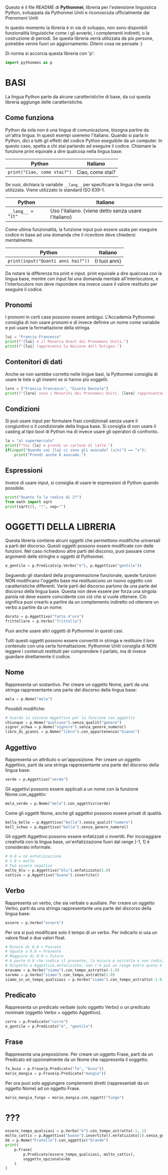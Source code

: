 Questo è il file README di __Pythonmei__, libreria per l'estensione linguistica Python, sviluppata da Pythonmei Uniti e riconosciuta ufficialmente dai Prenomeni Uniti

In questo momento la libreria è in via di sviluppo, non sono disponbili funzionalità linguistiche come i gli avverbi, i complementi indiretti, o la costruzione di periodi.
Se questa libreria verrà utilizzata da più persone, potrebbe venire fuori un aggiornamento. Ditemi cosa ne pensate :)

Di norma si accorcia questa libreria con 'p':
```python
import pythonmei as p
```
# BASI

La lingua Python parte da alcune caratteristiche di base, da cui questa libreria aggiunge delle caratteristiche.

## Come funziona

Python da sola non è una lingua di comunicazione, bisogna partire da un'altra lingua. In questi esempi useremo l'italiano.
Quando si parla in Python, dici a tutti gli effetti del codice Python eseguibile da un computer. In questo caso, spetta a chi stai parlando ad eseguire il codice.
Chiamare la funzione print equivale a dire qualcosa nella lingua base:

|Python|Italiano|
|-|-|
|`print("Ciao, come stai?")`|Ciao, come stai?|

Se vuoi, dichiara la variabile `__lang__` per specificare la lingua che verrà utilizzata. Viene utilizzato lo standard ISO 639-1.

|Python|Italiano|
|-|-|
|`__lang__ = "it"`|Uso l'italiano. {viene detto senza usare l'italiano}|

Come ultima funzionalità, la funzione input può essere usata per eseguire codice in base ad una domanda che il ricevitore deve chiedersi mentalmente.

|Python|Italiano|
|-|-|
|`print(input("Quanti anni hai?"))`|{I tuoi anni}|

Da notare la differenza tra print e input. print equivale a dire qualcosa con la lingua base, mentre con input fai una domanda mentale all'interlocutore, e l'interlocutore non deve rispondere ma invece usare il valore restituito per eseguire il codice.

## Pronomi

I pronomi in certi case possono essere ambigui. L'Accademia Pythonmei consiglia di non usare pronomi e di invece definire un nome come variabile e poi usare la formattazione della stringa.
```python
lui = "Francia Francesco"
print(f"{lui} è il Monarca Ovest dei Prenomeni Uniti.")
print(f"{lui} rappresenta la Nazione dell'Ostigen.")
```
## Contenitori di dati

Anche se non sarebbe corretto nelle lingue basi, la Pythonmei consiglia di usare le liste o gli insiemi se si hanno più soggetti.
```python
loro = ["Francia Francesco", "Giunta Daniele"]
print(f"{loro} sono i Monarchi dei Prenomeni Uniti. {loro} rappresentano lo stato.")
```
## Condizioni

Si può usare input per formulare frasi condizionali senza usare il congiuntivo o il condizionale della lingua base. Si consiglia di non usare il casting al tipo bool di Python ma di invece usare gli operatori di confronto.
```python
la = "al supermercato"
print(f"Vai {la} e prendi un cartone di latte.")
if(input("Quando vai {la} ci sono gli avocado? (s/n)") == "s"):
	print("Prendi anche 6 avocado.")
```
## Espressioni

Invece di usare input, si consiglia di usare le espressioni di Python quando possibile.
```python
print("Quanto fa la radice di 2?")
from math import sqrt
print(sqrt(2), "!", sep="")
```
# OGGETTI DELLA LIBRERIA

Questa libreria contiene alcuni oggetti che permettono modifiche universali a parti del discorso.
Questi oggetti possono essere modificate con delle funzioni. Nel caso richiedono altre parti del discorso, puoi passare come argomenti delle stringhe o oggetti di Pythonmei.
```python
e_gentile = p.Predicato(p.Verbo("è"), p.Aggettivo("gentile"))
```
Seguendo gli standard della programmazione funzionale, queste funzioni NON modificano l'oggetto base ma restitusicono un nuovo oggetto con caratteristiche differenti.
Varie parti del discorso partono da una parte del discorso della lingua base. Questa non deve essere per forza una singola parola né deve essere coincidente con ciò che si vuole ottenere. Ciò significa puoi crearlo a partire da un complemento indiretto od ottenere un verbo a partire da un nome:
```python
dorato = p.Aggettivo("fatto d'oro")
frittellare = p.Verbo("frittella")
```
Puoi anche usare altri oggetti di Pythonmei in questi casi.

Tutti questi oggetti possono essere convertiti in stringa e restituire il loro contenuto con una certa formattazione. Pythonmei Uniti consiglia di NON leggere i contenuti restituiti per comprendere il parlato, ma di invece guardare direttamente il codice.

## Nome
Rappresenta un sostantivo. Per creare un oggetto Nome, parti da una stringa rappresentante una parte del discorso della lingua base:
```python
mela = p.Nome("mela")
```
Possibili modifiche:
```python
# Guarda la sezione Aggettivo per la funzione con_aggettiv
chiunque = p.Nome("qualcuno").senza_qualit("genere")
signor_schwa = p.Nome("signore").senza_genere_numero()
libro_di_gianni = p.Nome("libro").con_appartenenza("Gianni")
```

## Aggettivo
Rappresenta un attributo o un'apposizione. Per creare un oggetto Aggettivo, parti da una stringa rappresentante una parte del discorso della lingua base:
```python
verde = p.Aggettivo("verde")
```
Gli aggettivi possono essere applicati a un nome con la funzione Nome.con_aggettiv:
```python
mela_verde = p.Nome("mela").con_aggettiv(verde)
```
Come gli oggetti Nome, anche gli aggettivi possono essere privati di qualità.
```python
bella_belle = p.Aggettivo("bella").senza_qualit("numero")
bell_schwa = p.Aggettivo("bella").senza_genere_numero()
```
Gli oggetti Aggettivo possono essere enfatizzati o invertiti. Per incoraggiare creatività con la lingua base, un'enfatizzazione fuori dal range [-1, 1] è considerato informale.
```python
# 0.0 = no enfatizzazione
# 1.0 = molto
# Può essere negativo
molto_blu = p.Aggettivo("blu").enfatizzato(1.0)
cattivo = p.Aggettivo("buono").invertito()
```

## Verbo
Rappresenta un verbo, che sia verbale o ausiliare. Per creare un oggetto Verbo, parti da una stringa rappresentante una parte del discorso della lingua base:
```python
essere = p.Verbo("essere")
```
Per ora si può modificare solo il tempo di un verbo. Per indicarlo si usa un valore float o due valori float.
```python
# Minore di 0.0 = Passato
# Uguale a 0.0 = Presente
# Maggiore di 0.0 = Futuro
# A parte 0.0 che indica il presente, la misura è astratta e non indica un momento preciso, ma solo cos'è successo prima e cos'è successo dopo.
# Rispetto a Aggettivo.enfatizzato, non c'è più un range entro quale è considerato corretto.
eravamo = p.Verbo("siamo").con_tempo_astratto(-1.0)
saremo = p.Verbo("siamo").con_tempo_astratto(1.0)
siamo_in_un_tempo_qualsiasi = p.Verbo("siamo").con_tempo_astratto(-1.0, 1.0)
```

## Predicato
Rappresenta un predicato verbale (solo oggetto Verbo) o un predicato nominale (oggetto Verbo + oggetto Aggettivo).
```python
corre = p.Predicato("corre")
e_gentile = p.Predicato("è", "gentile")
```

## Frase
Rappresenta una preposizione. Per creare un oggetto Frase, parti da un Predicato ed opzionalmente da un Nome che rappresenta il soggetto.
```python
fa_buio = p.Frase(p.Predicato("fa", "buio"))
mario_mangia = p.Frase(p.Predicato("mangia"))
```
Per ora puoi solo aggiungere complementi diretti (rappresentati da un oggetto Nome) ad un oggetto Frase.
```python
mario_mangia_fungo = mario_mangia.con_oggett("fungo")
```

# ???

```python
essere_tempo_qualsiasi = p.Verbo("è").con_tempo_astratto(-1, 1)
molto_cattiv = p.Aggettivo("buono").invertito().enfatizzato(1).senza_genere_numero
bb = p.Nome("Fratello").con_aggettiv("Grande")
print(
    p.Frase(
        p.Predicato(essere_tempo_qualsiasi, molto_cattiv),
        soggetto_opzionale=bb
    )
)
```